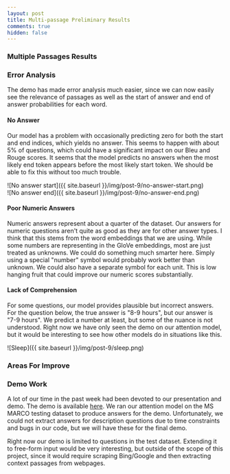 ```yaml
---
layout: post
title: Multi-passage Preliminary Results
comments: true
hidden: false
---
```



### [](#header-3)Multiple Passages Results

### [](#header-3)Error Analysis

The demo has made error analysis much easier, since we can now easily see the
relevance of passages as well as the start of answer and end of answer probabilities
for each word.

#### No Answer

Our model has a problem with occasionally predicting zero for both the start and
end indices, which yields no answer. This seems to happen with about 5% of questions,
which could have a significant impact on our Bleu and Rouge scores. It seems that
the model predicts no answers when the most likely end token appears before the most
likely start token. We should be able to fix this without too much trouble.

![No answer start]({{ site.baseurl }}/img/post-9/no-answer-start.png)<br/>
![No answer end]({{ site.baseurl }}/img/post-9/no-answer-end.png)<br/>

#### Poor Numeric Answers

Numeric answers represent about a quarter of the dataset. Our answers for numeric
questions aren't quite as good as they are for other answer types. I think that
this stems from the word embeddings that we are using. While some numbers are
representing in the GloVe embeddings, most are just treated as unknowns.
We could do something much smarter here. Simply using a special "number" symbol
would probably work better than unknown. We could also have a separate symbol
for each unit. This is low hanging fruit that could improve our numeric scores
substantially.

#### Lack of Comprehension

For some questions, our model provides plausible but incorrect answers. For the question
below, the true answer is "8-9 hours", but our answer is "7-9 hours". We predict a number
at least, but some of the nuance is not understood. Right now we have only seen the demo
on our attention model, but it would be interesting to see how other models do in
situations like this.

![Sleep]({{ site.baseurl }}/img/post-9/sleep.png)<br/>

### [](#header-3)Areas For Improve

### [](#header-3)Demo Work

A lot of our time in the past week had been devoted to our presentation and demo.
The demo is available [here](https://tgilbrough.github.io/cse481n-blog/demo/).
We ran our attention model on the MS MARCO testing dataset to produce answers
for the demo. Unfortunately, we could not extract answers for description questions
due to time constraints and bugs in our code, but we will have these for the final demo.

Right now our demo is limited to questions in the test dataset. Extending it to
free-form input would be very interesting, but outside of the scope of this project,
since it would require scraping Bing/Google and then extracting context passages
from webpages.

